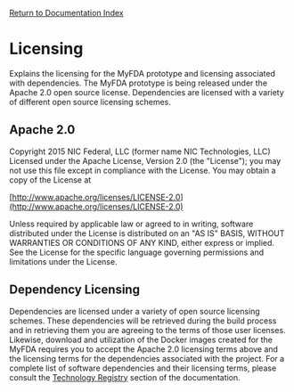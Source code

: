 [Return to Documentation Index](README.md)

Licensing
=========

Explains the licensing for the MyFDA prototype and licensing associated with dependencies.  The MyFDA 
prototype is being released under the Apache 2.0 open source license.  Dependencies are licensed with a 
variety of different open source licensing schemes.

Apache 2.0
----------

Copyright 2015 NIC Federal, LLC (former name NIC Technologies, LLC)
Licensed under the Apache License, Version 2.0 (the "License");
you may not use this file except in compliance with the License.
You may obtain a copy of the License at

[http://www.apache.org/licenses/LICENSE-2.0](http://www.apache.org/licenses/LICENSE-2.0)

Unless required by applicable law or agreed to in writing, software
distributed under the License is distributed on an "AS IS" BASIS,
WITHOUT WARRANTIES OR CONDITIONS OF ANY KIND, either express or implied.
See the License for the specific language governing permissions and
limitations under the License.

Dependency Licensing
--------------------
Dependencies are licensed under a variety of open source licensing schemes.  These dependencies will be 
retrieved during the build process and in retrieving them you are agreeing to the terms of those user 
licenses.  Likewise, download and utilization of the Docker images created for the MyFDA requires you to 
accept the Apache 2.0 licensing terms above and the licensing terms for the dependencies associated with the 
project.  For a complete list of software dependencies and their licensing terms, please consult the 
[Technology Registry](Technology%20Registry.md) section of the documentation.
